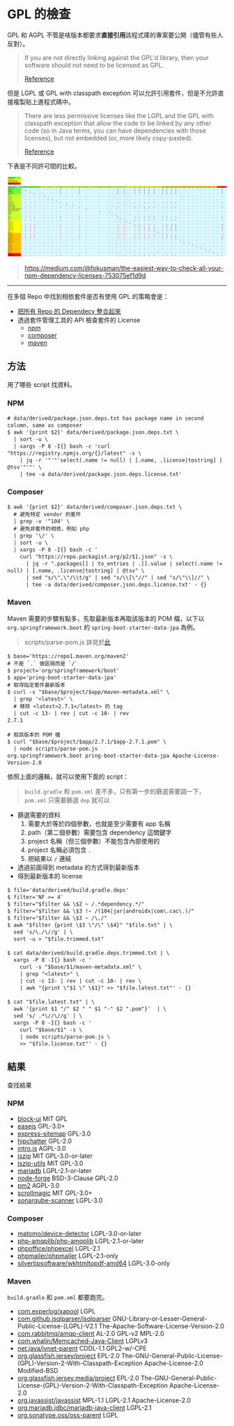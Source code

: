 # GPL 的檢查

GPL 和 AGPL 不管是啥版本都要求**直接引用**該程式庫的專案要公開（儘管有些人反對）。

> If you are not directly linking against the GPL'd library, then your software should not need to be licensed as GPL.
>
> [Reference](https://answers.ros.org/question/12313/using-gpl-licensed-packages-in-a-commercial-product/)

但是 LGPL 或 GPL with classpath exception 可以允許引用套件，但是不允許直接複製貼上進程式碼中。

> There are less permissive licenses like the LGPL and the GPL with classpath exception that allow the code to be linked by any other code (so in Java terms, you can have dependencies with those licenses), but not embedded (or, more likely copy-pasted).
>
> [Reference](https://carlomorelli.github.io/2018/04/01/Audit-licenses-in-your-Java-dependencies.html)

下表是不同許可間的比較。

![image alt](https://raw.githubusercontent.com/HansHammel/license-compatibility-checker/f243eb4523ebc7d019a5928103e5b82b59b3b803/licenses.svg)

> <https://medium.com/@fokusman/the-easiest-way-to-check-all-your-npm-dependency-licenses-753075ef1d9d>

---

在多個 Repo 中找到相依套件是否有使用 GPL 的策略會是：

-   [把所有 Repo 的 Dependecy 整合起來](https://github.com/evan361425/playground-github-api#好用腳本)
-   透過套件管理工具的 API 檢查套件的 License
    -   [npm](https://github.com/npm/registry/blob/master/docs/REGISTRY-API.md#getpackageversion)
    -   [composer](https://packagist.org/apidoc#get-package-data)
    -   [maven](https://repo1.maven.org/maven2)

## 方法

用了哪些 script 找資料。

### NPM

```shell
# data/derived/package.json.deps.txt has package name in second column, same as composer
$ awk '{print $2}' data/derived/package.json.deps.txt \
  | sort -u \
  | xargs -P 8 -I{} bash -c 'curl "https://registry.npmjs.org/{}/latest" -s \
    | jq -r '"'"'select(.name != null) | [.name, .license|tostring] | @tsv'"'"' \
    | tee -a data/derived/package.json.deps.license.txt'
```

### Composer

```shell
$ awk '{print $2}' data/derived/composer.json.deps.txt \
  # 避免特定 vendor 的套件
  | grep -v '^104' \
  # 避免非套件的相依，例如 php
  | grep '\/' \
  | sort -u \
  | xargs -P 8 -I{} bash -c '
    curl "https://repo.packagist.org/p2/$1.json" -s \
      | jq -r ".packages[] | to_entries | .[].value | select(.name != null) | [.name, .license|tostring] | @tsv" \
      | sed "s/\",\"/\\t/g" | sed "s/\\[\"//" | sed "s/\"\\]//" \
      | tee -a data/derived/composer.json.deps.license.txt' - {}
```

### Maven

Maven 需要的步驟有點多，先取最新版本再取該版本的 POM 檔，以下以 `org.springframework.boot` 的 `spring-boot-starter-data-jpa` 為例。

> scripts/parse-pom.js 詳見於[此](https://github.com/evan361425/playground-github-api/blob/master/scripts/parse-pom.js)

```shell
$ base='https://repo1.maven.org/maven2'
# 不是 `.` 做區隔而是 `/`
$ project='org/springframework/boot'
$ app='pring-boot-starter-data-jpa'
# 取得指定套件最新版本
$ curl -s "$base/$project/$app/maven-metadata.xml" \
  | grep '<latest>' \
  # 移除 <latest>2.7.1</latest> 的 tag
  | cut -c 13- | rev | cut -c 10- | rev
2.7.1

# 取該版本的 POM 檔
$ curl "$base/$project/$app/2.7.1/$app-2.7.1.pom" \
  | node scripts/parse-pom.js
org.springframework.boot pring-boot-starter-data-jpa Apache-License-Version-2.0
```

依照上面的邏輯，就可以使用下面的 script：

> `build.gradle` 和 `pom.xml` 差不多，只有第一步的篩選需要調一下，
> `pom.xml` 只需要篩選 `dep` 就可以

-   篩選需要的資料
    1. 需要大於等於四個參數，也就是至少需要有 app 名稱
    2. path（第二個參數）需要包含 dependency 這關鍵字
    3. project 名稱（但三個參數）不能包含內部使用的
    4. project 名稱必須包含 `.`
    5. 把結果以 `/` 連結
-   透過前面得到 metadata 的方式得到最新版本
-   得到最新版本的 license

```shell
$ file='data/derived/build.gradle.deps'
$ filter='NF >= 4'
$ filter="$filter && \$2 ~ /.*dependency.*/"
$ filter="$filter && \$3 !~ /(104|jar|androidx|com\.cac\.)/"
$ filter="$filter && \$3 ~ /\./"
$ awk "$filter {print \$3 \"/\" \$4}" "$file.txt" | \
  sed 's/\./\//g' | \
  sort -u > "$file.trimmed.txt"

$ cat data/derived/build.gradle.deps.trimmed.txt | \
  xargs -P 8 -I{} bash -c '
    curl -s "$base/$1/maven-metadata.xml" \
    | grep "<latest>" \
    | cut -c 13- | rev | cut -c 10- | rev \
    | awk "{print \"$1 \" \$1}" >> "$file.latest.txt"' - {}

$ cat "$file.latest.txt" | \
  awk '{print $1 "/" $2 " " $1 "-" $2 ".pom"}'  | \
  sed 's/ .*\//\//g' | \
  xargs -P 8 -I{} bash -c '
    curl "$base/$1" -s \
    | node scripts/parse-pom.js \
    >> "$file.license.txt"' - {}
```

## 結果

查找結果

### NPM

-   [block-ui](https://www.npmjs.com/package/block-ui) MIT GPL
-   [easejs](https://www.npmjs.com/package/easejs) GPL-3.0+
-   [express-sitemap](https://www.npmjs.com/package/express-sitemap) GPL-3.0
-   [hipchatter](https://www.npmjs.com/package/hipchatter) GPL-2.0
-   [intro.js](https://www.npmjs.com/package/intro.js) AGPL-3.0
-   [jszip](https://www.npmjs.com/package/jszip) MIT GPL-3.0-or-later
-   [jszip-utils](https://www.npmjs.com/package/jszip-utils) MIT GPL-3.0
-   [mariadb](https://www.npmjs.com/package/mariadb) LGPL-2.1-or-later
-   [node-forge](https://www.npmjs.com/package/node-forge) BSD-3-Clause GPL-2.0
-   [pm2](https://www.npmjs.com/package/pm2) AGPL-3.0
-   [scrollmagic](https://www.npmjs.com/package/scrollmagic) MIT GPL-3.0+
-   [sonarqube-scanner](https://www.npmjs.com/package/sonarqube-scanner) LGPL-3.0

### Composer

-   [matomo/device-detector](https://packagist.org/packages/matomo/device-detector) LGPL-3.0-or-later
-   [php-amqplib/php-amqplib](https://packagist.org/packages/php-amqplib/php-amqplib) LGPL-2.1-or-later
-   [phpoffice/phpexcel](https://packagist.org/packages/phpoffice/phpexcel) LGPL-2.1
-   [phpmailer/phpmailer](https://packagist.org/packages/phpmailer/phpmailer) LGPL-2.1-only
-   [silvertipsoftware/wkhtmltopdf-amd64](https://packagist.org/packages/silvertipsoftware/wkhtmltopdf-amd64) LGPL-3.0-only

### Maven

`build.gradle` 和 `pom.xml` 都要跑完。

-   [com.experlog/xapool](https://mvnrepository.com/artifact/com.experlog/xapool) LGPL
-   [com.github.jsqlparser/jsqlparser](https://mvnrepository.com/artifact/com.github.jsqlparser/jsqlparser) GNU-Library-or-Lesser-General-Public-License-(LGPL)-V2.1 The-Apache-Software-License-Version-2.0
-   [com.rabbitmq/amqp-client](https://mvnrepository.com/artifact/com.rabbitmq/amqp-client) AL-2.0 GPL-v2 MPL-2.0
-   [com.whalin/Memcached-Java-Client](https://mvnrepository.com/artifact/com.whalin/Memcached-Java-Client) LGPLv3
-   [net.java/jvnet-parent](https://mvnrepository.com/artifact/net.java/jvnet-parent) CDDL-1.1 GPL2-w/-CPE
-   [org.glassfish.jersey/project](https://mvnrepository.com/artifact/org.glassfish.jersey/project) EPL-2.0 The-GNU-General-Public-License-(GPL)-Version-2-With-Classpath-Exception Apache-License-2.0 Modified-BSD
-   [org.glassfish.jersey.media/project](https://mvnrepository.com/artifact/org.glassfish.jersey.media/project) EPL-2.0 The-GNU-General-Public-License-(GPL)-Version-2-With-Classpath-Exception Apache-License-2.0
-   [org.javassist/javassist](https://mvnrepository.com/artifact/org.javassist/javassist) MPL-1.1 LGPL-2.1 Apache-License-2.0
-   [org.mariadb.jdbc/mariadb-java-client](https://mvnrepository.com/artifact/org.mariadb.jdbc/mariadb-java-client) LGPL-2.1
-   [org.sonatype.oss/oss-parent](https://mvnrepository.com/artifact/org.sonatype.oss/oss-parent) LGPL
